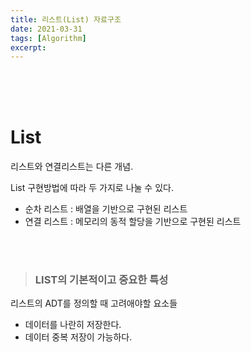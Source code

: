 ```yaml
---
title: 리스트(List) 자료구조 
date: 2021-03-31
tags: [Algorithm]
excerpt: 
---
```


<br/>
<br/>
<br/>

# List

리스트와 연결리스트는 다른 개념. 

List 구현방법에 따라 두 가지로 나눌 수 있다. 

- 순차 리스트 : 배열을 기반으로 구현된 리스트 
- 연결 리스트 : 메모리의 동적 할당을 기반으로 구현된 리스트 
  
<br/>
<br/>

> ### LIST의 기본적이고 중요한 특성 
리스트의 ADT를 정의할 때 고려애야할 요소들
 - 데이터를 나란히 저장한다. 
 - 데이터 중복 저장이 가능하다.
